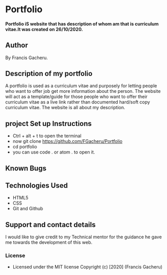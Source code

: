 # Portfolio
#### Portfolio iS website that has description of whom am that is curriculum vitae.It was created on 26/10/2020.
## Author
By  Francis Gacheru.
## Description of my portfolio
 A portfolio is used as a curriculum  vitae and purposely for letting  people who want to offer job get more information about the person. The website will act as a template/guide for those people who want to offer their curriculum  vitae as a live link rather than documented hard/soft copy curriculum vitae.
The website is all about my description.
## project Set up Instructions
* Ctrl + alt + t to open the terminal
* now git clone https://github.com/FGacheru/Portfolio
* cd portfolio
* you can use code . or atom . to open it.
## Known Bugs
## Technologies Used
* HTML5
* CSS
* Git and Github
## Support and contact details
I would like to give credit to my Technical mentor for the guidance he gave me towards the development of this web.
### License
* Licensed under the MIT license
Copyright (c) [2020] (Francis Gacheru)